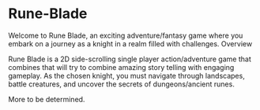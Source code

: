 # Rune-Blade

Welcome to Rune Blade, an exciting adventure/fantasy game where you embark on a journey as a knight in a realm filled with challenges.
Overview

Rune Blade is a 2D side-scrolling single player action/adventure game that combines that will try to combine amazing story telling with engaging gameplay. As the chosen knight, you must navigate through landscapes, battle creatures, and uncover the secrets of dungeons/ancient runes.

More to be determined.
